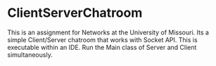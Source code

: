 # ClientServerChatroom
This is an assignment for Networks at the University of Missouri. Its a simple Client/Server chatroom that works with Socket API. This is executable within an IDE. Run the Main class of Server and Client simultaneously.

